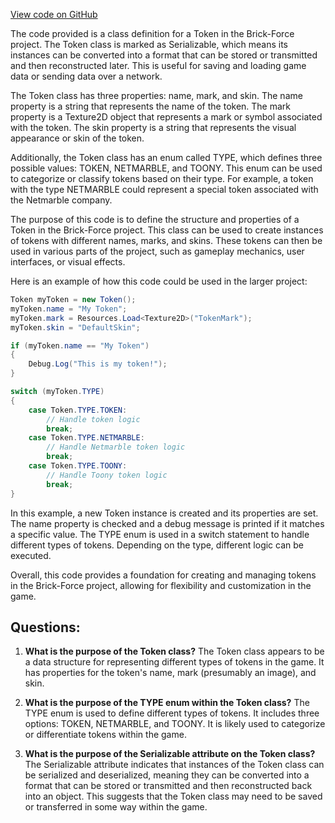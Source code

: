 [View code on GitHub](https://github.com/TieHaxJan/Brick-Force/Assembly-CSharp\Token.cs)

The code provided is a class definition for a Token in the Brick-Force project. The Token class is marked as Serializable, which means its instances can be converted into a format that can be stored or transmitted and then reconstructed later. This is useful for saving and loading game data or sending data over a network.

The Token class has three properties: name, mark, and skin. The name property is a string that represents the name of the token. The mark property is a Texture2D object that represents a mark or symbol associated with the token. The skin property is a string that represents the visual appearance or skin of the token.

Additionally, the Token class has an enum called TYPE, which defines three possible values: TOKEN, NETMARBLE, and TOONY. This enum can be used to categorize or classify tokens based on their type. For example, a token with the type NETMARBLE could represent a special token associated with the Netmarble company.

The purpose of this code is to define the structure and properties of a Token in the Brick-Force project. This class can be used to create instances of tokens with different names, marks, and skins. These tokens can then be used in various parts of the project, such as gameplay mechanics, user interfaces, or visual effects.

Here is an example of how this code could be used in the larger project:

```csharp
Token myToken = new Token();
myToken.name = "My Token";
myToken.mark = Resources.Load<Texture2D>("TokenMark");
myToken.skin = "DefaultSkin";

if (myToken.name == "My Token")
{
    Debug.Log("This is my token!");
}

switch (myToken.TYPE)
{
    case Token.TYPE.TOKEN:
        // Handle token logic
        break;
    case Token.TYPE.NETMARBLE:
        // Handle Netmarble token logic
        break;
    case Token.TYPE.TOONY:
        // Handle Toony token logic
        break;
}
```

In this example, a new Token instance is created and its properties are set. The name property is checked and a debug message is printed if it matches a specific value. The TYPE enum is used in a switch statement to handle different types of tokens. Depending on the type, different logic can be executed.

Overall, this code provides a foundation for creating and managing tokens in the Brick-Force project, allowing for flexibility and customization in the game.
## Questions: 
 1. **What is the purpose of the Token class?**
The Token class appears to be a data structure for representing different types of tokens in the game. It has properties for the token's name, mark (presumably an image), and skin.

2. **What is the purpose of the TYPE enum within the Token class?**
The TYPE enum is used to define different types of tokens. It includes three options: TOKEN, NETMARBLE, and TOONY. It is likely used to categorize or differentiate tokens within the game.

3. **What is the purpose of the Serializable attribute on the Token class?**
The Serializable attribute indicates that instances of the Token class can be serialized and deserialized, meaning they can be converted into a format that can be stored or transmitted and then reconstructed back into an object. This suggests that the Token class may need to be saved or transferred in some way within the game.